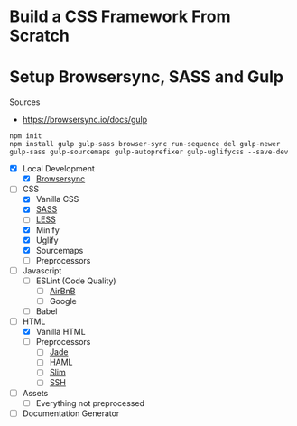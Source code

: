 # Build a CSS Framework From Scratch


# Setup Browsersync, SASS and Gulp

Sources

* https://browsersync.io/docs/gulp

```
npm init
npm install gulp gulp-sass browser-sync run-sequence del gulp-newer gulp-sass gulp-sourcemaps gulp-autoprefixer gulp-uglifycss --save-dev
```

* [x] Local Development
    * [x] [Browsersync](https://www.browsersync.io)
* [ ] CSS
    * [x] Vanilla CSS
    * [x] [SASS](http://sass-lang.com/)
    * [ ] [LESS](http://lesscss.org/)
    * [x] Minify
    * [x] Uglify
    * [x] Sourcemaps
    * [ ] Preprocessors
* [ ] Javascript
    * [ ] ESLint (Code Quality)
        * [ ] [AirBnB](https://github.com/airbnb/javascript)
        * [ ] Google
    * [ ] Babel
* [ ] HTML
    * [x] Vanilla HTML
    * [ ] Preprocessors
        * [ ] [Jade](http://jade-lang.com/)
        * [ ] [HAML](http://haml.info/)
        * [ ] [Slim](http://slim-lang.com/)
        * [ ] [SSH](http://apps.domizai.ch/shh/)
* [ ] Assets
    * [ ] Everything not preprocessed
* [ ] Documentation Generator
